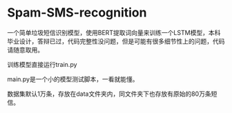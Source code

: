 # Spam-SMS-recognition

一个简单垃圾短信识别模型，使用BERT提取词向量来训练一个LSTM模型，本科毕业设计，答辩已过，代码完整性没问题，但是可能有很多细节性上的问题，代码请随意取用。

训练模型直接运行train.py

main.py是一个小的模型测试脚本，一看就能懂。

数据集默认1万条，存放在data文件夹内，同文件夹下也存放有原始的80万条短信。
